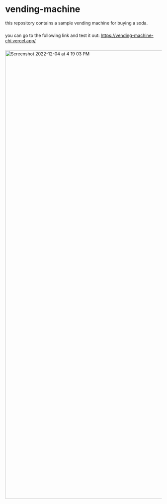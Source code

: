 # vending-machine
this repository contains a sample vending machine for buying a soda.
### 
you can go to the following link and test it out: https://vending-machine-chi.vercel.app/
### 
<img width="1440" alt="Screenshot 2022-12-04 at 4 19 03 PM" src="https://user-images.githubusercontent.com/102598239/205491427-e215c624-670a-4859-9a13-d9484f148104.png">


